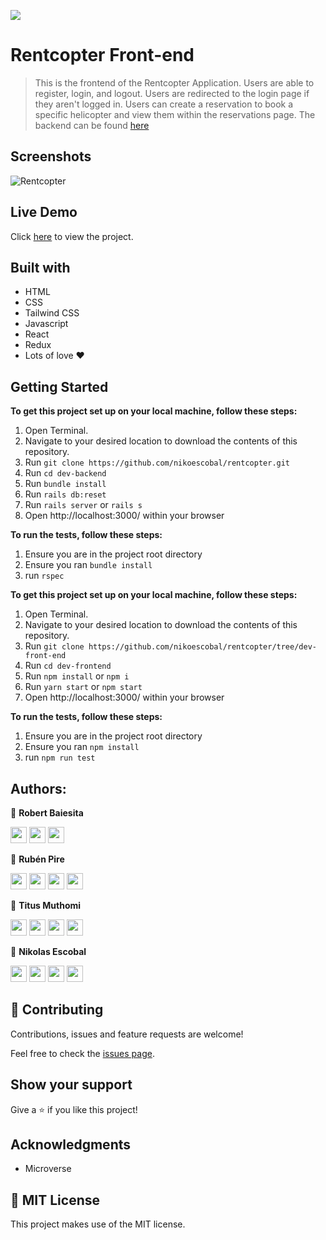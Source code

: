 ![](https://img.shields.io/badge/Microverse-blueviolet)

# Rentcopter Front-end
> This is the frontend of the Rentcopter Application. Users are able to register, login, and logout. Users are redirected to the login page if they aren't logged in. Users can create a reservation to book a specific helicopter and view them within the reservations page. The backend can be found [here](https://github.com/nikoescobal/rentcopter/tree/dev-back-end)

## Screenshots

![Rentcopter](https://user-images.githubusercontent.com/85108160/151171771-f78d6057-ae20-4323-aa40-be4e0a51d498.jpg)


## Live Demo
Click [here](https://mystifying-raman-4e294e.netlify.app/) to view the project.

## Built with
- HTML
- CSS
- Tailwind CSS
- Javascript
- React
- Redux
- Lots of love :heart:


## Getting Started

**To get this project set up on your local machine, follow these steps:**

1. Open Terminal.
2. Navigate to your desired location to download the contents of this repository.
3. Run `git clone https://github.com/nikoescobal/rentcopter.git`
4. Run `cd dev-backend`
5. Run `bundle install`
6. Run `rails db:reset`
7. Run `rails server` or `rails s`
8. Open http://localhost:3000/ within your browser

**To run the tests, follow these steps:**

1. Ensure you are in the project root directory
2. Ensure you ran `bundle install`
3. run `rspec`

**To get this project set up on your local machine, follow these steps:**

1. Open Terminal.
2. Navigate to your desired location to download the contents of this repository.
3. Run  `git clone https://github.com/nikoescobal/rentcopter/tree/dev-front-end`
4. Run  `cd dev-frontend`
5. Run `npm install` or `npm i`
6. Run `yarn start` or `npm start`
7. Open http://localhost:3000/ within your browser

**To run the tests, follow these steps:**

1. Ensure you are in the project root directory
2. Ensure you ran `npm install`
3. run `npm run test`


## Authors:

👤 **Robert Baiesita**

[<code><img height="26" src="https://cdn.iconscout.com/icon/free/png-256/github-153-675523.png"></code>](https://github.com/reshyresh)
[<code><img height="26" src="https://upload.wikimedia.org/wikipedia/commons/thumb/c/c9/Linkedin.svg/1200px-Linkedin.svg.png"></code>](https://www.linkedin.com/in/reshyresh/)
 <a href="mailto:reshy@protonmail.com?subject=Sup Reshy?"><img height="26" src="https://cdn.worldvectorlogo.com/logos/official-gmail-icon-2020-.svg"></a>

👤 **Rubén Pire**

[<code><img height="26" src="https://cdn.iconscout.com/icon/free/png-256/github-153-675523.png"></code>](https://github.com/rpire)
[<code><img height="26" src="https://upload.wikimedia.org/wikipedia/sco/thumb/9/9f/Twitter_bird_logo_2012.svg/1200px-Twitter_bird_logo_2012.svg.png"></code>](https://twitter.com/RubenPire7)
[<code><img height="26" src="https://upload.wikimedia.org/wikipedia/commons/thumb/c/c9/Linkedin.svg/1200px-Linkedin.svg.png"></code>](https://www.linkedin.com/in/ruben-d-pire/)
 <a href="mailto:rubenpire7@gmail.com?subject=Sup Rubén?"><img height="26" src="https://cdn.worldvectorlogo.com/logos/official-gmail-icon-2020-.svg"></a>
 
 👤 **Titus Muthomi**

[<code><img height="26" src="https://cdn.iconscout.com/icon/free/png-256/github-153-675523.png"></code>](https://github.com/Kalunge)
[<code><img height="26" src="https://upload.wikimedia.org/wikipedia/sco/thumb/9/9f/Twitter_bird_logo_2012.svg/1200px-Twitter_bird_logo_2012.svg.png"></code>](https://twitter.com/titus_muthomi)
[<code><img height="26" src="https://upload.wikimedia.org/wikipedia/commons/thumb/c/c9/Linkedin.svg/1200px-Linkedin.svg.png"></code>](https://www.linkedin.com/in/muthomi-titus-295024181/)
 <a href="mailto:muthomititus@gmail.com?subject=Sup Titus?"><img height="26" src="https://cdn.worldvectorlogo.com/logos/official-gmail-icon-2020-.svg"></a>
  
 👤 **Nikolas Escobal**

[<code><img height="26" src="https://cdn.iconscout.com/icon/free/png-256/github-153-675523.png"></code>](https://github.com/nikoescobal)
[<code><img height="26" src="https://upload.wikimedia.org/wikipedia/sco/thumb/9/9f/Twitter_bird_logo_2012.svg/1200px-Twitter_bird_logo_2012.svg.png"></code>](https://twitter.com/nikoescobal)
[<code><img height="26" src="https://upload.wikimedia.org/wikipedia/commons/thumb/c/c9/Linkedin.svg/1200px-Linkedin.svg.png"></code>](https://www.linkedin.com/in/nikolas-escobal/)
 <a href="mailto:niko.escobal@gmail.com?subject=Sup Niko?"><img height="26" src="https://cdn.worldvectorlogo.com/logos/official-gmail-icon-2020-.svg"></a>

## 🤝 Contributing

Contributions, issues and feature requests are welcome!


Feel free to check the [issues page](https://github.com/nikoescobal/rentcopter/issues).
## Show your support

Give a ⭐️ if you like this project!

## Acknowledgments

- Microverse

## 📝 MIT License

This project makes use of the MIT license.

